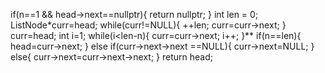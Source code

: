 if(n==1 && head->next==nullptr){
return nullptr;
}
int len = 0;
ListNode*curr=head;
while(curr!=NULL){
++len;
curr=curr->next;
}
curr=head;
int i=1;
while(i<len-n){
curr=curr->next;
i++;
}**
if(n==len){
head=curr->next;
}
else if(curr->next->next ==NULL){
curr->next=NULL;
}
else{
curr->next=curr->next->next;
}
return head;